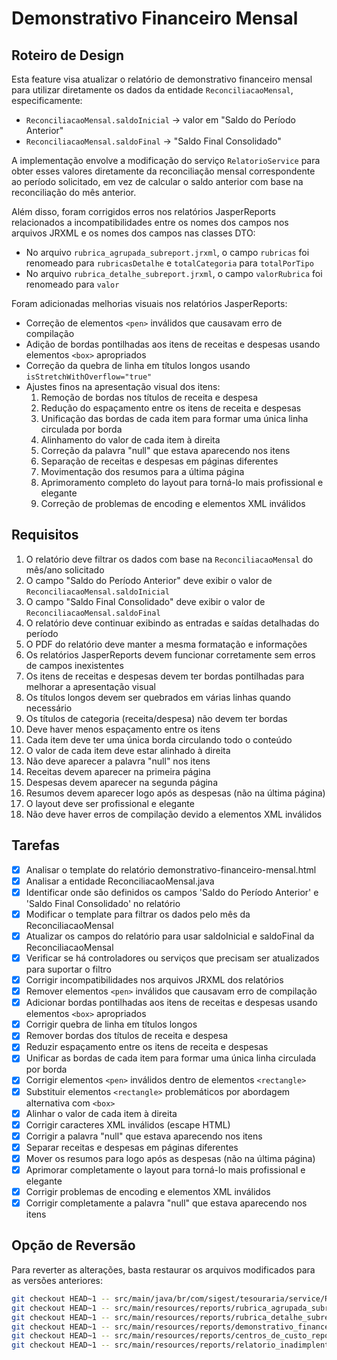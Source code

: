 # Demonstrativo Financeiro Mensal

## Roteiro de Design

Esta feature visa atualizar o relatório de demonstrativo financeiro mensal para utilizar diretamente os dados da entidade `ReconciliacaoMensal`, especificamente:
- `ReconciliacaoMensal.saldoInicial` -> valor em "Saldo do Período Anterior"
- `ReconciliacaoMensal.saldoFinal` -> "Saldo Final Consolidado"

A implementação envolve a modificação do serviço `RelatorioService` para obter esses valores diretamente da reconciliação mensal correspondente ao período solicitado, em vez de calcular o saldo anterior com base na reconciliação do mês anterior.

Além disso, foram corrigidos erros nos relatórios JasperReports relacionados a incompatibilidades entre os nomes dos campos nos arquivos JRXML e os nomes dos campos nas classes DTO:
- No arquivo `rubrica_agrupada_subreport.jrxml`, o campo `rubricas` foi renomeado para `rubricasDetalhe` e `totalCategoria` para `totalPorTipo`
- No arquivo `rubrica_detalhe_subreport.jrxml`, o campo `valorRubrica` foi renomeado para `valor`

Foram adicionadas melhorias visuais nos relatórios JasperReports:
- Correção de elementos `<pen>` inválidos que causavam erro de compilação
- Adição de bordas pontilhadas aos itens de receitas e despesas usando elementos `<box>` apropriados
- Correção da quebra de linha em títulos longos usando `isStretchWithOverflow="true"`
- Ajustes finos na apresentação visual dos itens:
  1. Remoção de bordas nos títulos de receita e despesa
  2. Redução do espaçamento entre os itens de receita e despesas
  3. Unificação das bordas de cada item para formar uma única linha circulada por borda
  4. Alinhamento do valor de cada item à direita
  5. Correção da palavra "null" que estava aparecendo nos itens
  6. Separação de receitas e despesas em páginas diferentes
  7. Movimentação dos resumos para a última página
  8. Aprimoramento completo do layout para torná-lo mais profissional e elegante
  9. Correção de problemas de encoding e elementos XML inválidos

## Requisitos

1. O relatório deve filtrar os dados com base na `ReconciliacaoMensal` do mês/ano solicitado
2. O campo "Saldo do Período Anterior" deve exibir o valor de `ReconciliacaoMensal.saldoInicial`
3. O campo "Saldo Final Consolidado" deve exibir o valor de `ReconciliacaoMensal.saldoFinal`
4. O relatório deve continuar exibindo as entradas e saídas detalhadas do período
5. O PDF do relatório deve manter a mesma formatação e informações
6. Os relatórios JasperReports devem funcionar corretamente sem erros de campos inexistentes
7. Os itens de receitas e despesas devem ter bordas pontilhadas para melhorar a apresentação visual
8. Os títulos longos devem ser quebrados em várias linhas quando necessário
9. Os títulos de categoria (receita/despesa) não devem ter bordas
10. Deve haver menos espaçamento entre os itens
11. Cada item deve ter uma única borda circulando todo o conteúdo
12. O valor de cada item deve estar alinhado à direita
13. Não deve aparecer a palavra "null" nos itens
14. Receitas devem aparecer na primeira página
15. Despesas devem aparecer na segunda página
16. Resumos devem aparecer logo após as despesas (não na última página)
17. O layout deve ser profissional e elegante
18. Não deve haver erros de compilação devido a elementos XML inválidos

## Tarefas

- [x] Analisar o template do relatório demonstrativo-financeiro-mensal.html
- [x] Analisar a entidade ReconciliacaoMensal.java
- [x] Identificar onde são definidos os campos 'Saldo do Período Anterior' e 'Saldo Final Consolidado' no relatório
- [x] Modificar o template para filtrar os dados pelo mês da ReconciliacaoMensal
- [x] Atualizar os campos do relatório para usar saldoInicial e saldoFinal da ReconciliacaoMensal
- [x] Verificar se há controladores ou serviços que precisam ser atualizados para suportar o filtro
- [x] Corrigir incompatibilidades nos arquivos JRXML dos relatórios
- [x] Remover elementos `<pen>` inválidos que causavam erro de compilação
- [x] Adicionar bordas pontilhadas aos itens de receitas e despesas usando elementos `<box>` apropriados
- [x] Corrigir quebra de linha em títulos longos
- [x] Remover bordas dos títulos de receita e despesa
- [x] Reduzir espaçamento entre os itens de receita e despesas
- [x] Unificar as bordas de cada item para formar uma única linha circulada por borda
- [x] Corrigir elementos `<pen>` inválidos dentro de elementos `<rectangle>`
- [x] Substituir elementos `<rectangle>` problemáticos por abordagem alternativa com `<box>`
- [x] Alinhar o valor de cada item à direita
- [x] Corrigir caracteres XML inválidos (escape HTML)
- [x] Corrigir a palavra "null" que estava aparecendo nos itens
- [x] Separar receitas e despesas em páginas diferentes
- [x] Mover os resumos para logo após as despesas (não na última página)
- [x] Aprimorar completamente o layout para torná-lo mais profissional e elegante
- [x] Corrigir problemas de encoding e elementos XML inválidos
- [x] Corrigir completamente a palavra "null" que estava aparecendo nos itens

## Opção de Reversão

Para reverter as alterações, basta restaurar os arquivos modificados para as versões anteriores:

```bash
git checkout HEAD~1 -- src/main/java/br/com/sigest/tesouraria/service/RelatorioService.java
git checkout HEAD~1 -- src/main/resources/reports/rubrica_agrupada_subreport.jrxml
git checkout HEAD~1 -- src/main/resources/reports/rubrica_detalhe_subreport.jrxml
git checkout HEAD~1 -- src/main/resources/reports/demonstrativo_financeiro_mensal_report.jrxml
git checkout HEAD~1 -- src/main/resources/reports/centros_de_custo_report.jrxml
git checkout HEAD~1 -- src/main/resources/reports/relatorio_inadimplentes.jrxml
```